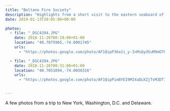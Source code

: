 ```yaml
---
title: "Beltane Fire Society"
description: "Highlights from a short visit to the eastern seaboard of USA"
date: 2019-01-13T20:05:00+00:00

photos:
  - file: "_DSC4394.JPG"
    date: 2018-11-26T00:19:00+01:00
    location: "40.7075965,-74.0001745"
    urls:
      - "https://photos.google.com/photo/AF1QipP36o1i_y-InMsQydSuM9mO7G9RRm7iZzG_gJuX"

  - file: "_DSC4394.JPG"
    date: 2018-11-26T00:31:00+01:00
    location: "40.7051094,-74.0030316"
    urls:
      - "https://photos.google.com/photo/AF1QipPim8YEI9MI4aDLKZjTvM3DT13nRT1iMvM3EpEO"


---
```


A few photos from a trip to New York, Washington, D.C. and Delaware.